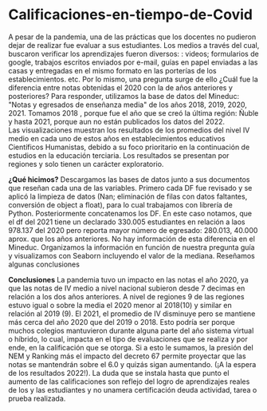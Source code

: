 # Calificaciones-en-tiempo-de-Covid


A  pesar de la pandemia, una de las prácticas que los docentes no pudieron dejar de realizar fue evaluar a sus estudiantes. Los medios a través del cual, buscaron verificar los aprendizajes fueron diversos:  : videos; formularios de google, trabajos escritos enviados por e-mail, guías en papel enviadas a las casas y entregadas en el mismo formato en las porterías de los establecimientos. etc. 
Por lo mismo, una pregunta surge de ello ¿Cuál fue la diferencia entre notas obtenidas el  2020 con la  de años anteriores y posteriores? 
Para responder,  utilizamos la base de datos del Mineduc: "Notas y egresados de enseñanza media" de los años 2018, 2019, 2020, 2021. Tomamos 2018 , porque fue el año que se creó la última región: Ñuble y hasta 2021, porque aun no están publicados los datos del 2022.  
Las visualizaciones muestran los resultados de los promedios del nivel IV medio en cada uno de estos años en establecimientos educativos Científicos Humanistas, debido a su foco prioritario en la continuación de estudios en la educación terciaria. 
Los resultados se presentan por regiones y solo tienen un carácter exploratorio.

**¿Qué hicimos?**
Descargamos las bases de datos junto a sus documentos que reseñan cada una de las variables. 
Primero cada DF fue revisado y se aplicó la limpieza de datos (Nan; eliminación de filas con datos faltantes, conversión de object a float), para lo cual trabajamos con librería de Python. 
Posteriormente  concatenamos los DF.  En este caso notamos, que el df del 2021 tiene un declarado 330.005 estudiantes en relación a laos 978.137 del 2020 pero reporta mayor número de egresado: 280.013, 40.000 aprox. que los años anteriores. No hay información de esta diferencia en el Mineduc.
Organizamos la información en función de nuestra pregunta guía  y visualizamos con Seaborn incluyendo el valor de la mediana.
Reseñamos algunas conclusiones

**Conclusiones**
La pandemia tuvo un impacto en las notas el año 2020, ya que las notas de IV medio a nivel nacional subieron desde  7 decimas en relación a los dos años anteriores.
A nivel de regiones 9 de las regiones estuvo igual o sobre la media el 2020 menor  al 2018(10) y similar en relación al 2019 (9). 
El 2021, el promedio de IV disminuye pero se mantiene más cerca del año 2020 que del 2019 o 2018. Esto podría ser porque muchos colegios mantuvieron durante alguna parte del año sistema virtual o híbrido, lo cual, impacta en el tipo de evaluaciones que se realiza y por ende, en la calificación que se otorga.
Si a esto le sumamos, la presión del NEM y Ranking más el impacto del decreto 67 permite proyectar que las notas se mantendrán sobre el 6.0 y quizás sigan aumentando. (¡A la espera de los resultados 2022!). 
La duda que se instala hasta que punto el aumento de las calificaciones son reflejo del logro de aprendizajes reales de los y las estudiantes y no unamera certificación deuda actividad, tarea o prueba realizada. 
